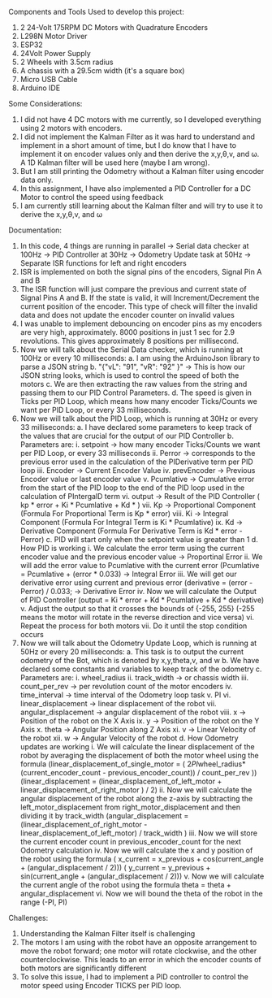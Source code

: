 Components and Tools Used to develop this project:
1. 2 24-Volt 175RPM DC Motors with Quadrature Encoders
2. L298N Motor Driver
3. ESP32
4. 24Volt Power Supply
5. 2 Wheels with 3.5cm radius
6. A chassis with a 29.5cm width (it's a square box)
7. Micro USB Cable
8. Arduino IDE

Some Considerations:
1. I did not have 4 DC motors with me currently, so I developed everything using 2 motors with encoders.
2. I did not implement the Kalman Filter as it was hard to understand and implement in a short amount of time, but I do know that I have to implement it on encoder values only and then derive the x,y,θ,v, and ω. A 1D Kalman filter will be used here (maybe I am wrong).
3. But I am still printing the Odometry without a Kalman filter using encoder data only.
4. In this assignment, I have also implemented a PID Controller for a DC Motor to control the speed using feedback
5. I am currently still learning about the Kalman filter and will try to use it to derive the x,y,θ,v, and ω

Documentation:
1. In this code, 4 things are running in parallel
-> Serial data checker at 100Hz
-> PID Controller at 30Hz
-> Odometry Update task at 50Hz
-> Separate ISR functions for left and right encoders
3.  ISR is implemented on both the signal pins of the encoders, Signal Pin A and B
4.  The ISR function will just compare the previous and current state of Signal Pins A and B. If the state is valid, it will Increment/Decrement the current position of the encoder. This type of check will filter the invalid data and does not update     the encoder counter on invalid values
5.  I was unable to implement debouncing on encoder pins as my encoders are very high, approximately. 8000 positions in just 1 sec for 2.9 revolutions. This gives approximately 8 positions per millisecond.
6.  Now we will talk about the Serial Data checker, which is running at 100Hz or every 10 milliseconds:
    a. I am using the ArduinoJson library to parse a JSON string
    b. \"{\"vL\": \"91\", \"vR\": \"92\" }\" -> This is how our JSON string looks, which is used to control the speed of both the motors
    c. We are then extracting the raw values from the string and passing them to our PID Control Parameters.
    d. The speed is given in Ticks per PID Loop, which means how many encoder Ticks/Counts we want per PID Loop, or every 33 milliseconds.
7. Now we will talk about the PID Loop, which is running at 30Hz or every 33 milliseconds:
   a. I have declared some parameters to keep track of the values that are crucial for the output of our PID Controller
   b. Parameters are:
      i. setpoint    -> how many encoder Ticks/Counts we want per PID Loop, or every 33 milliseconds
     ii. Perror      -> corresponds to the previous error used in the calculation of the PIDerivative term per PID loop
    iii. Encoder     -> Current Encoder Value
     iv. prevEncoder -> Previous Encoder value or last encoder value
      v. Pcumlative  -> Cumulative error from the start of the PID loop to the end of the PID loop used in the calculation of PIntergalD term
     vi. output      -> Result of the PID Controller ( kp * error + Ki * Pcumlative + Kd * )
    vii. Kp          -> Proportional Component (Formula For Proportional Term is Kp * error)
   viii. Ki          -> Integral Component     (Formula For Integral Term is Ki * Pcumlative)
     ix. Kd          -> Derivative Component   (Formula For Derivative Term is Kd * error - Perror)
   c. PID will start only when the setpoint value is greater than 1
   d. How PID is working
      i. We calculate the error term using the current encoder value and the previous encoder value -> Proportinal Error
     ii. We will add the error value to Pcumlative with the current error (Pcumlative = Pcumlative + (error * 0.033) -> Integral Error
    iii. We will get our derivative error using current and previous error (derivative = (error - Perror) / 0.033; -> Derivative Error
     iv. Now we will calculate the Output of PID Controller (output = Ki * error + Kd * Pcumlative + Kd * derivative)
      v. Adjust the output so that it crosses the bounds of {-255, 255} (-255 means the motor will rotate in the reverse direction and vice versa)
     vi. Repeat the process for both motors
    vii. Do it until the stop condition occurs
8. Now we will talk about the Odometry Update Loop, which is running at 50Hz or every 20 milliseconds:
   a. This task is to output the current odometry of the Bot, which is denoted by x,y,theta,v, and w
   b. We have declared some constants and variables to keep track of the odometry
   c. Parameters are:
      i. wheel_radius
     ii. track_width           -> or chassis width
    iii. count_per_rev         -> per revolution count of the motor encoders
     iv. time_interval         -> time interval of the Odometry loop task
      v. PI
     vi. linear_displacement   -> linear displacement of the robot
    vii. angular_displacement  -> angular displacement of the robot
   viii. x                     -> Position of the robot on the X Axis
     ix. y                     -> Position of the robot on the Y Axis
      x. theta                 -> Angular Position along Z Axis
     xi. v                     -> Linear Velocity of the robot
    xii. w                     -> Angular Velocity of the robot
   d. How Odometry updates are working
      i. We will calculate the linear displacement of the robot by averaging the displacement of both the motor wheel using the formula                                                                                                                          (linear_displacement_of_single_motor = ( 2*PI*wheel_radius*(current_encoder_count - previous_encoder_count)) / count_per_rev ))
         (linear_displacement = (linear_displacement_of_left_motor + linear_displacement_of_right_motor ) / 2)
     ii. Now we will calculate the angular displacement of the robot along the z-axis by subtracting the left_motor_displacement from right_motor_displacement and then dividing it by track_width                                                               (angular_displacement = (linear_displacement_of_right_motor - linear_displacement_of_left_motor) / track_width )
    iii. Now we will store the current encoder count in previous_encoder_count for the next Odometry calculation
     iv. Now we will calculate the x and y position of the robot using the formula
         ( x_current = x_previous + cos(current_angle + (angular_displacement / 2))) ( y_current = y_previous + sin(current_angle + (angular_displacement / 2)))
      v. Now we will calculate the current angle of the robot using the formula
         theta = theta + angular_displacement
     vi. Now we will bound the theta of the robot in the range (-PI, PI)

Challenges:
1. Understanding the Kalman Filter itself is challenging
2. The motors I am using with the robot have an opposite arrangement to move the robot forward; one motor will rotate clockwise, and the other counterclockwise. This leads to an error in which the encoder counts of both motors are significantly       different
3. To solve this issue, I had to implement a PID controller to control the motor speed using Encoder TICKS per PID loop.
